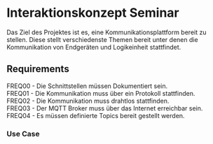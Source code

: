 # Interaktionskonzept Seminar
Das Ziel des Projektes ist es, eine Kommunikationsplattform bereit zu stellen. Diese stellt verschiedenste Themen bereit unter denen die Kommunikation von Endgeräten und Logikeinheit stattfindet. 

## Requirements
FREQ00 - Die Schnittstellen müssen Dokumentiert sein. <br/>
FREQ01 - Die Kommunikation muss über ein Protokoll stattfinden. <br/>
FREQ02 - Die Kommunikation muss drahtlos stattfinden. <br/>
FREQ03 - Der MQTT Broker muss über das Internet erreichbar sein. <br/>
FREQ04 - Es müssen definierte Topics bereit gestellt werden. <br/>

### Use Case
